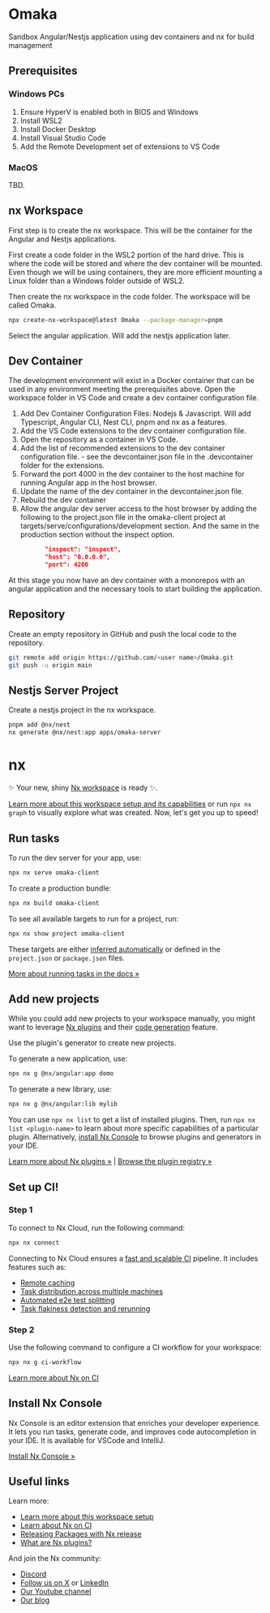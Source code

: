 # Omaka
Sandbox Angular/Nestjs application using dev containers and nx for build management

## Prerequisites
### Windows PCs
1) Ensure HyperV is enabled both in BIOS and Windows
2) Install WSL2
3) Install Docker Desktop
4) Install Visual Studio Code
5) Add the Remote Development set of extensions to VS Code

### MacOS
TBD.


## nx Workspace

First step is to create the nx workspace. This will be the container for the Angular and Nestjs applications.

First create a code folder in the WSL2 portion of the hard drive. This is where the code will be stored and where the dev container will be mounted.
Even though we will be using containers, they are more efficient mounting a Linux folder than a Windows folder outside of WSL2.

Then create the nx workspace in the code folder. The workspace will be called Omaka.

```sh
npx create-nx-workspace@latest Omaka --package-manager=pnpm
```

Select the angular application. Will add the nestjs application later.


## Dev Container
The development environment will exist in a Docker container that can be used in any environment meeting the prerequisites above. Open the workspace folder in VS Code and create a dev container configuration file.


1) Add Dev Container Configuration Files: Nodejs & Javascript. Will add Typescript, Angular CLI, Nest CLI, pnpm and nx as a features.
2) Add the VS Code extensions to the dev container configuration file.
3) Open the repository as a container in VS Code.
4) Add the list of recommended extensions to the dev container configuration file. - see the devcontainer.json file in the .devcontainer folder for the extensions.
5) Forward the port 4000 in the dev container to the host machine for running Angular app in the host browser.
6) Update the name of the dev container in the devcontainer.json file.
7) Rebuild the dev container
8) Allow the angular dev server access to the host browser by adding the following to the project.json file in the omaka-client project at targets/serve/configurations/development section. And the same in the production section without the inspect option.
```json
          "inspect": "inspect",
          "host": "0.0.0.0",
          "port": 4200
```
At this stage you now have an dev container with a monorepos with an angular application and the necessary tools to start building the application.




## Repository
Create an empty repository in GitHub and push the local code to the repository.

```sh
git remote add origin https://github.com/<user name>/Omaka.git
git push -u origin main
```

## Nestjs Server Project
Create a nestjs project in the nx workspace.

```sh
pnpm add @nx/nest
nx generate @nx/nest:app apps/omaka-server
```

# nx
✨ Your new, shiny [Nx workspace](https://nx.dev) is ready ✨.

[Learn more about this workspace setup and its capabilities](https://nx.dev/getting-started/tutorials/angular-monorepo-tutorial?utm_source=nx_project&amp;utm_medium=readme&amp;utm_campaign=nx_projects) or run `npx nx graph` to visually explore what was created. Now, let's get you up to speed!

## Run tasks

To run the dev server for your app, use:

```sh
npx nx serve omaka-client
```

To create a production bundle:

```sh
npx nx build omaka-client
```

To see all available targets to run for a project, run:

```sh
npx nx show project omaka-client
```

These targets are either [inferred automatically](https://nx.dev/concepts/inferred-tasks?utm_source=nx_project&utm_medium=readme&utm_campaign=nx_projects) or defined in the `project.json` or `package.json` files.

[More about running tasks in the docs &raquo;](https://nx.dev/features/run-tasks?utm_source=nx_project&utm_medium=readme&utm_campaign=nx_projects)

## Add new projects

While you could add new projects to your workspace manually, you might want to leverage [Nx plugins](https://nx.dev/concepts/nx-plugins?utm_source=nx_project&utm_medium=readme&utm_campaign=nx_projects) and their [code generation](https://nx.dev/features/generate-code?utm_source=nx_project&utm_medium=readme&utm_campaign=nx_projects) feature.

Use the plugin's generator to create new projects.

To generate a new application, use:

```sh
npx nx g @nx/angular:app demo
```

To generate a new library, use:

```sh
npx nx g @nx/angular:lib mylib
```

You can use `npx nx list` to get a list of installed plugins. Then, run `npx nx list <plugin-name>` to learn about more specific capabilities of a particular plugin. Alternatively, [install Nx Console](https://nx.dev/getting-started/editor-setup?utm_source=nx_project&utm_medium=readme&utm_campaign=nx_projects) to browse plugins and generators in your IDE.

[Learn more about Nx plugins &raquo;](https://nx.dev/concepts/nx-plugins?utm_source=nx_project&utm_medium=readme&utm_campaign=nx_projects) | [Browse the plugin registry &raquo;](https://nx.dev/plugin-registry?utm_source=nx_project&utm_medium=readme&utm_campaign=nx_projects)

## Set up CI!

### Step 1

To connect to Nx Cloud, run the following command:

```sh
npx nx connect
```

Connecting to Nx Cloud ensures a [fast and scalable CI](https://nx.dev/ci/intro/why-nx-cloud?utm_source=nx_project&utm_medium=readme&utm_campaign=nx_projects) pipeline. It includes features such as:

- [Remote caching](https://nx.dev/ci/features/remote-cache?utm_source=nx_project&utm_medium=readme&utm_campaign=nx_projects)
- [Task distribution across multiple machines](https://nx.dev/ci/features/distribute-task-execution?utm_source=nx_project&utm_medium=readme&utm_campaign=nx_projects)
- [Automated e2e test splitting](https://nx.dev/ci/features/split-e2e-tasks?utm_source=nx_project&utm_medium=readme&utm_campaign=nx_projects)
- [Task flakiness detection and rerunning](https://nx.dev/ci/features/flaky-tasks?utm_source=nx_project&utm_medium=readme&utm_campaign=nx_projects)

### Step 2

Use the following command to configure a CI workflow for your workspace:

```sh
npx nx g ci-workflow
```

[Learn more about Nx on CI](https://nx.dev/ci/intro/ci-with-nx#ready-get-started-with-your-provider?utm_source=nx_project&utm_medium=readme&utm_campaign=nx_projects)

## Install Nx Console

Nx Console is an editor extension that enriches your developer experience. It lets you run tasks, generate code, and improves code autocompletion in your IDE. It is available for VSCode and IntelliJ.

[Install Nx Console &raquo;](https://nx.dev/getting-started/editor-setup?utm_source=nx_project&utm_medium=readme&utm_campaign=nx_projects)

## Useful links

Learn more:

- [Learn more about this workspace setup](https://nx.dev/getting-started/tutorials/angular-monorepo-tutorial?utm_source=nx_project&amp;utm_medium=readme&amp;utm_campaign=nx_projects)
- [Learn about Nx on CI](https://nx.dev/ci/intro/ci-with-nx?utm_source=nx_project&utm_medium=readme&utm_campaign=nx_projects)
- [Releasing Packages with Nx release](https://nx.dev/features/manage-releases?utm_source=nx_project&utm_medium=readme&utm_campaign=nx_projects)
- [What are Nx plugins?](https://nx.dev/concepts/nx-plugins?utm_source=nx_project&utm_medium=readme&utm_campaign=nx_projects)

And join the Nx community:
- [Discord](https://go.nx.dev/community)
- [Follow us on X](https://twitter.com/nxdevtools) or [LinkedIn](https://www.linkedin.com/company/nrwl)
- [Our Youtube channel](https://www.youtube.com/@nxdevtools)
- [Our blog](https://nx.dev/blog?utm_source=nx_project&utm_medium=readme&utm_campaign=nx_projects)
